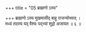 +++
title = "05 ब्राह्मणो ऽस्य"

+++
ब्राह्मणो ऽस्य मुखमासीद् बाहू राजन्योभवत् ।  
मध्यं तदस्य यद् वैश्यः पद्भ्यां शूद्रो अजायत ॥ ६ ॥